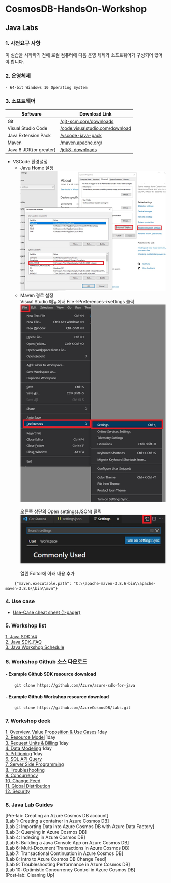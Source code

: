 # CosmosDB-HandsOn-Workshop

## Java Labs

### 1. 사전요구 사항
이 실습을 시작하기 전에 로컬 컴퓨터에 다음 운영 체제와 소프트웨어가 구성되어 있어야 합니다.

### 2. 운영체제
    - 64-bit Windows 10 Operating System

### 3. 소프트웨어
|Software|Download Link|
|---|---|
|Git|[/git-scm.com/downloads](https://git-scm.com/downloads)|
|Visual Studio Code|[/code.visualstudio.com/download](https://go.microsoft.com/fwlink/?Linkid=852157)|
|Java Extension Pack|[/vscode-java-pack](https://marketplace.visualstudio.com/items?itemName=vscjava.vscode-java-pack)|
|Maven|[/maven.apache.org/](https://maven.apache.org/)|
|Java 8 JDK(or greater)|[/jdk8-downloads](https://www.oracle.com/technetwork/java/javase/downloads/jdk8-downloads-2133151.html)|   
   
* VSCode 환경설정   
    * Java Home 설정   
<img src="Images/javahome.jpg" title="px(픽셀) 크기 설정" alt="vscode_setting_1"></img><br/>       
    *  Maven 경로 설정   
Visual Studio 메뉴에서 File->Preferences->settings 클릭
<img src="Images/vscode setting_1.jpg" title="px(픽셀) 크기 설정" alt="vscode_setting_1"></img><br/>   
오른쪽 상단의 Open settings(JSON) 클릭   
<img src="Images/vscode setting_2.jpg" title="px(픽셀) 크기 설정" alt="vscode_setting_1"></img><br/>   
열린 Editor에 아래 내용 추가
```
    {"maven.executable.path": "C:\\apache-maven-3.8.6-bin\\apache-maven-3.8.6\\bin\\mvn"}
```

### 4. Use case
- [Use-Case cheat sheet (1-pager)](https://azurecosmosdb.github.io/labs/decks/1Pager-Use-Cases.pptx) 

### 5. Workshop list
[1. Java SDK V4](https://docs.microsoft.com/en-us/azure/cosmos-db/sql/sql-api-sdk-java-v4)   
[2. Java SDK_FAQ](https://docs.microsoft.com/en-us/azure/cosmos-db/sql/sql-api-sdk-java-v4#faq)   
[3. Java Workshop Schedule](https://azurecosmosdb.github.io/CosmosDBWorkshops/#schedule)   

### 6. Workshop Github 소스 다운로드
####    - Example Github SDK resource download   
```
    git clone https://github.com/Azure/azure-sdk-for-java
```   
####    - Example Github Workshop resource download   
```
    git clone https://github.com/AzureCosmosDB/labs.git
```   

### 7. Workshop deck
[1. Overview, Value Proposition & Use Cases](https://azurecosmosdb.github.io/labs/decks/Overview-Value-Proposition-Use-Cases.pptx)  1day   
[2. Resource Model](https://azurecosmosdb.github.io/labs/decks/Resource-Model.pptx)  1day   
[3. Request Units & Billing](https://azurecosmosdb.github.io/labs/decks/Request-Units-Billing.pptx)  1day   
[4. Data Modeling](https://azurecosmosdb.github.io/labs/decks/Data-Modeling.pptx)  1day   
[5. Prtitioning](https://azurecosmosdb.github.io/labs/decks/Partitioning.pptx)  1day   
[6. SQL API Query](https://azurecosmosdb.github.io/labs/decks/SQL-API-Query.pptx)   
[7. Server Side Programming](https://azurecosmosdb.github.io/labs/decks/Server-Side-Programming.pptx)   
[8. Troubleshooting](https://azurecosmosdb.github.io/labs/decks/Troubleshooting.pptx)   
[9. Concurrency](https://azurecosmosdb.github.io/labs/decks/Concurrency.pptx)   
[10. Change Feed](https://azurecosmosdb.github.io/labs/decks/Change-Feed.pptx)   
[11. Global Distribution](https://azurecosmosdb.github.io/labs/decks/Global-Distribution.pptx)   
[12. Security](https://azurecosmosdb.github.io/labs/decks/Security.pptx)

### 8. Java Lab Guides
[Pre-lab: Creating an Azure Cosmos DB account]   
[Lab 1: Creating a container in Azure Cosmos DB]   
[Lab 2: Importing Data into Azure Cosmos DB with Azure Data Factory]   
[Lab 3: Querying in Azure Cosmos DB]   
[Lab 4: Indexing in Azure Cosmos DB]   
[Lab 5: Building a Java Console App on Azure Cosmos DB]   
[Lab 6: Multi-Document Transactions in Azure Cosmos DB]   
[Lab 7: Transactional Continuation in Azure Cosmos DB]   
[Lab 8: Intro to Azure Cosmos DB Change Feed]   
[Lab 9: Troubleshooting Performance in Azure Cosmos DB]   
[Lab 10: Optimistic Concurrency Control in Azure Cosmos DB]   
[Post-lab: Cleaning Up]   

